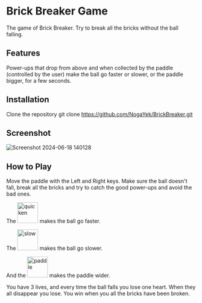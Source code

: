 # Brick Breaker Game

The game of Brick Breaker. Try to break all the bricks without the ball falling.

## Features

Power-ups that drop from above and when collected by the paddle (controlled by the user) make the ball go faster or slower, or the paddle bigger, for a few seconds.

## Installation

Clone the repository git clone https://github.com/NogaYek/BrickBreaker.git

## Screenshot

![Screenshot 2024-06-18 140128](https://github.com/NogaYek/BrickBreaker/assets/66157606/2f8b7541-4b75-4acb-9874-5c139cb27456)


## How to Play

Move the paddle with the Left and Right keys. Make sure the ball doesn't fall, break all the bricks and try to catch the good power-ups and avoid the bad ones.

The <img width="55" alt="quicken" src="https://github.com/NogaYek/BrickBreaker/assets/66157606/a7bde296-dac5-4b24-907b-db5b606951f8"> makes the ball go faster.

The <img width="55" alt="slow" src="https://github.com/NogaYek/BrickBreaker/assets/66157606/14cc1724-0168-4c71-ae2c-0eac4ed6e94e"> makes the ball go slower.

And the <img width="55" alt="paddle" src="https://github.com/NogaYek/BrickBreaker/assets/66157606/07858884-a940-4c21-bc28-8f21161c79b4"> makes the paddle wider.

You have 3 lives, and every time the ball falls you lose one heart. When they all disappear you lose.
You win when you all the bricks have been broken.

